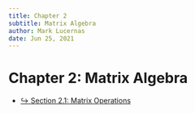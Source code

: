 ```yaml
---
title: Chapter 2
subtitle: Matrix Algebra
author: Mark Lucernas
date: Jun 25, 2021
---
```



# Chapter 2: Matrix Algebra

- [↪ Section 2.1: Matrix Operations](sec_2-1)

